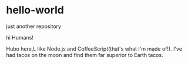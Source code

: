 # hello-world
just another repository

hi Humans!

Hubo here,L like Node.js and CoffeeScript(that's what I'm made of!).
I've had tacos on the moon and find them far superior to Earth tacos.
